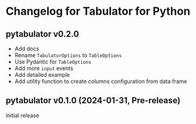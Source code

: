 # Changelog for Tabulator for Python

## pytabulator v0.2.0

* Add docs
* Rename `TabulatorOptions` to `TableOptions`
* Use Pydantic for `TableOptions`
* Add more `input` events
* Add detailed example
* Add utility function to create columns configuration from data frame

## pytabulator v0.1.0 (2024-01-31, Pre-release)

Initial release
